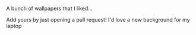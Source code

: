 A bunch of wallpapers that I liked...

Add yours by just opening a pull request! I'd love a new background for my laptop

